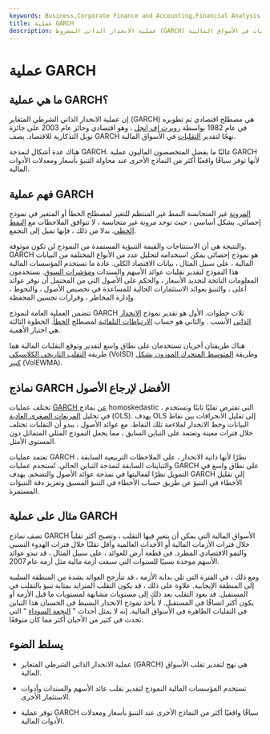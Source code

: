 ```yaml
---
keywords: Business,Corporate Finance and Accounting,Financial Analysis
title: عملية GARCH
description: عملية الانحدار الذاتي المشروط (GARCH) هي مصطلح اقتصادي قياسي يستخدم لوصف نهج لتقدير التقلبات في الأسواق المالية.
---
```


# عملية GARCH
## ما هي عملية GARCH؟

إن عملية الانحدار الذاتي الشرطي المتغاير (GARCH) هي مصطلح اقتصادي تم تطويره في عام 1982 بواسطة [روبرت إف إنجل](/robert-f-engle-iii) ، وهو اقتصادي وحائز عام 2003 على جائزة نوبل التذكارية للاقتصاد. يصف GARCH نهجًا لتقدير [التقلبات](/volatility) في الأسواق المالية.

هناك عدة أشكال لنمذجة GARCH. غالبًا ما يفضل المتخصصون الماليون عملية GARCH لأنها توفر سياقًا واقعيًا أكثر من النماذج الأخرى عند محاولة التنبؤ بأسعار ومعدلات الأدوات المالية.

## فهم عملية GARCH

[المرونة](/heteroskedasticity) غير المتجانسة النمط غير المنتظم للتغير لمصطلح الخطأ أو المتغير في نموذج إحصائي. بشكل أساسي ، حيث توجد مرونة غير متجانسة ، لا تتوافق الملاحظات مع [النمط الخطي](/linearrelationship). بدلا من ذلك ، فإنها تميل إلى التجمع.

والنتيجة هي أن الاستنتاجات والقيمة التنبؤية المستمدة من النموذج لن تكون موثوقة. GARCH هو نموذج إحصائي يمكن استخدامه لتحليل عدد من الأنواع المختلفة من البيانات المالية ، على سبيل المثال ، بيانات الاقتصاد الكلي. عادة ما تستخدم المؤسسات المالية هذا النموذج لتقدير تقلبات عوائد الأسهم والسندات [ومؤشرات السوق](/marketindex). يستخدمون المعلومات الناتجة لتحديد الأسعار ، والحكم على الأصول التي من المحتمل أن توفر عوائد أعلى ، والتنبؤ بعوائد الاستثمارات الحالية للمساعدة في تخصيص الأصول ، والتحوط ، وإدارة المخاطر ، وقرارات تحسين المحفظة.

تتضمن العملية العامة لنموذج GARCH ثلاث خطوات. الأول هو تقدير نموذج [الانحدار الذاتي](/autoregressive) الأنسب . والثاني هو حساب [الارتباطات التلقائية](/autocorrelation) لمصطلح [الخطأ](/errorterm). الخطوة الثالثة هي اختبار الأهمية.

هناك طريقتان أخريان تستخدمان على نطاق واسع لتقدير وتوقع التقلبات المالية هما طريقة [التقلب التاريخي الكلاسيكي](/historicalvolatility) (VolSD) وطريقة [المتوسط المتحرك الموزون بشكل كبير](/ema) (VolEWMA).

## نماذج GARCH الأفضل لإرجاع الأصول

تختلف عمليات [GARCH عن](/homoskedastic) نماذج homoskedastic ، التي تفترض تقلبًا ثابتًا وتستخدم في تحليل [المربعات الصغرى العادية](/least-squares) (OLS). يهدف OLS إلى تقليل الانحرافات بين نقاط البيانات وخط الانحدار لملاءمة تلك النقاط. مع عوائد الأصول ، يبدو أن التقلبات تختلف خلال فترات معينة وتعتمد على التباين السابق ، مما يجعل النموذج المثلي المتماثل دون المستوى الأمثل.

تعتمد عمليات GARCH ، نظرًا لأنها ذاتية الانحدار ، على الملاحظات التربيعية السابقة والتباينات السابقة لنمذجة التباين الحالي. تُستخدم عمليات GARCH على نطاق واسع في التمويل نظرًا لفعاليتها في نمذجة عوائد الأصول والتضخم. يهدف GARCH إلى تقليل الأخطاء في التنبؤ عن طريق حساب الأخطاء في التنبؤ المسبق وتعزيز دقة التنبؤات المستمرة.

## مثال على عملية GARCH

تصف نماذج GARCH الأسواق المالية التي يمكن أن يتغير فيها التقلب ، وتصبح أكثر تقلباً خلال فترات الأزمات المالية أو الأحداث العالمية وأقل تقلبًا خلال فترات الهدوء النسبي والنمو الاقتصادي المطرد. في قطعة أرض للعوائد ، على سبيل المثال ، قد تبدو عوائد الأسهم موحدة نسبيًا للسنوات التي سبقت أزمة مالية مثل أزمة عام 2007.

ومع ذلك ، في الفترة التي تلي بداية الأزمة ، قد تتأرجح العوائد بشدة من المنطقة السلبية إلى المنطقة الإيجابية. علاوة على ذلك ، قد يكون التقلب المتزايد بمثابة تنبؤ بالتقلب في المستقبل. قد يعود التقلب بعد ذلك إلى مستويات مشابهة لمستويات ما قبل الأزمة أو يكون أكثر اتساقًا في المستقبل. لا يأخذ نموذج الانحدار البسيط في الحسبان هذا التباين في التقلبات الظاهرة في الأسواق المالية. إنه لا يمثل أحداث " [البجعة السوداء](/blackswan) " التي تحدث في كثير من الأحيان أكثر مما كان متوقعًا.

## يسلط الضوء

- عملية الانحدار الذاتي الشرطي المتغاير (GARCH) هي نهج لتقدير تقلب الأسواق المالية.

- تستخدم المؤسسات المالية النموذج لتقدير تقلب عائد الأسهم والسندات وأدوات الاستثمار الأخرى.

- توفر عملية GARCH سياقًا واقعيًا أكثر من النماذج الأخرى عند التنبؤ بأسعار ومعدلات الأدوات المالية.

